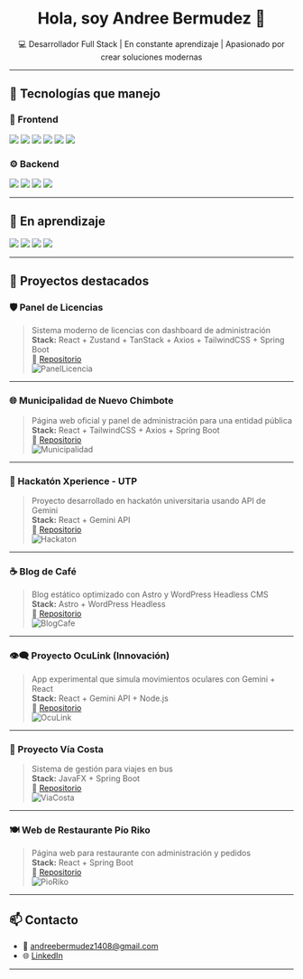 <h1 align="center">Hola, soy Andree Bermudez 👋</h1>
<p align="center">💻 Desarrollador Full Stack | En constante aprendizaje | Apasionado por crear soluciones modernas</p>

---

## 🚀 Tecnologías que manejo

### 🧩 Frontend
<p>
  <img src="https://img.shields.io/badge/React-20232A?style=for-the-badge&logo=react&logoColor=61DAFB" />
  <img src="https://img.shields.io/badge/Astro-000000?style=for-the-badge&logo=astro&logoColor=white" />
  <img src="https://img.shields.io/badge/TailwindCSS-0EA5E9?style=for-the-badge&logo=tailwindcss&logoColor=white" />
  <img src="https://img.shields.io/badge/JavaScript-F7DF1E?style=for-the-badge&logo=javascript&logoColor=black" />
  <img src="https://img.shields.io/badge/HTML5-E34F26?style=for-the-badge&logo=html5&logoColor=white" />
  <img src="https://img.shields.io/badge/CSS3-1572B6?style=for-the-badge&logo=css3&logoColor=white" />
</p>

### ⚙️ Backend
<p>
  <img src="https://img.shields.io/badge/Spring Boot-6DB33F?style=for-the-badge&logo=springboot&logoColor=white" />
  <img src="https://img.shields.io/badge/Express.js-000000?style=for-the-badge&logo=express&logoColor=white" />
  <img src="https://img.shields.io/badge/Node.js-339933?style=for-the-badge&logo=nodedotjs&logoColor=white" />
  <img src="https://img.shields.io/badge/MySQL-4479A1?style=for-the-badge&logo=mysql&logoColor=white" />
</p>

---

## 📘 En aprendizaje
<p>
  <img src="https://img.shields.io/badge/Flutter-02569B?style=for-the-badge&logo=flutter&logoColor=white" />
  <img src="https://img.shields.io/badge/Go-00ADD8?style=for-the-badge&logo=go&logoColor=white" />
  <img src="https://img.shields.io/badge/Kotlin-7F52FF?style=for-the-badge&logo=kotlin&logoColor=white" />
  <img src="https://img.shields.io/badge/WordPress-21759B?style=for-the-badge&logo=wordpress&logoColor=white" />
</p>

---

## 🧠 Proyectos destacados

### 🛡️ Panel de Licencias
> Sistema moderno de licencias con dashboard de administración  
**Stack:** React + Zustand + TanStack + Axios + TailwindCSS + Spring Boot  
🔗 [Repositorio](#)  
![PanelLicencia](ruta/de/tu/imagen1.png)

---

### 🌐 Municipalidad de Nuevo Chimbote
> Página web oficial y panel de administración para una entidad pública  
**Stack:** React + TailwindCSS + Axios + Spring Boot  
🔗 [Repositorio](#)  
![Municipalidad](ruta/de/tu/imagen2.png)

---

### 🎉 Hackatón Xperience - UTP
> Proyecto desarrollado en hackatón universitaria usando API de Gemini  
**Stack:** React + Gemini API  
🔗 [Repositorio](#)  
![Hackaton](ruta/de/tu/imagen3.png)

---

### ☕ Blog de Café
> Blog estático optimizado con Astro y WordPress Headless CMS  
**Stack:** Astro + WordPress Headless  
🔗 [Repositorio](#)  
![BlogCafe](ruta/de/tu/imagen4.png)

---

### 👁️‍🗨️ Proyecto OcuLink (Innovación)
> App experimental que simula movimientos oculares con Gemini + React  
**Stack:** React + Gemini API + Node.js  
🔗 [Repositorio](#)  
![OcuLink](ruta/de/tu/imagen5.png)

---

### 🚌 Proyecto Vía Costa
> Sistema de gestión para viajes en bus  
**Stack:** JavaFX + Spring Boot  
🔗 [Repositorio](#)  
![ViaCosta](ruta/de/tu/imagen6.png)

---

### 🍽️ Web de Restaurante Pío Riko
> Página web para restaurante con administración y pedidos  
**Stack:** React + Spring Boot  
🔗 [Repositorio](#)  
![PioRiko](ruta/de/tu/imagen7.png)

---

## 📫 Contacto
- 📧 andreebermudez1408@gmail.com  
- 🌐 [LinkedIn](https://www.linkedin.com/in/andree-berm%C3%BAdez-porras-1b0954328/)

---

